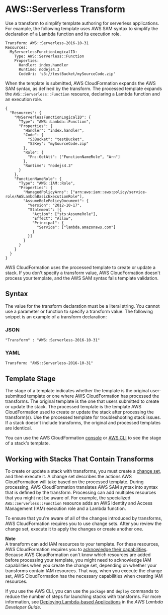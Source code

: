 # AWS::Serverless Transform<a name="transform-aws-serverless"></a>

Use a transform to simplify template authoring for serverless applications\. For example, the following template uses AWS SAM syntax to simplify the declaration of a Lambda function and its execution role\.

```
Transform: AWS::Serverless-2016-10-31
Resources:
  MyServerlessFunctionLogicalID:
    Type: AWS::Serverless::Function
    Properties:
      Handler: index.handler
      Runtime: nodejs4.3
      CodeUri: 's3://testBucket/mySourceCode.zip'
```

When the template is submitted, AWS CloudFormation expands the AWS SAM syntax, as defined by the transform\. The processed template expands the `AWS::Serverless::Function` resource, declaring a Lambda function and an execution role\.

```
{
  "Resources": {
    "MyServerlessFunctionLogicalID": {
      "Type": "AWS::Lambda::Function",
      "Properties": {
        "Handler": "index.handler",
        "Code": {
          "S3Bucket": "testBucket",
          "S3Key": "mySourceCode.zip"
        },
        "Role": {
          "Fn::GetAtt": ["FunctionNameRole", "Arn"]
        },
        "Runtime": "nodejs4.3"
      }
    },
    "FunctionNameRole": {
      "Type": "AWS::IAM::Role",
      "Properties": {
        "ManagedPolicyArns": ["arn:aws:iam::aws:policy/service-role/AWSLambdaBasicExecutionRole"],
        "AssumeRolePolicyDocument": {
          "Version": "2012-10-17",
          "Statement": [{
            "Action": ["sts:AssumeRole"],
            "Effect": "Allow",
            "Principal": {
              "Service": ["lambda.amazonaws.com"]
            }
          }]
        }
      }
    }
  }
}
```

AWS CloudFormation uses the processed template to create or update a stack\. If you don't specify a transform value, AWS CloudFormation doesn't process your template, and the AWS SAM syntax fails template validation\.

## Syntax<a name="w3ab2c17c15c23c21c13"></a>

The value for the transform declaration must be a literal string\. You cannot use a parameter or function to specify a transform value\. The following snippet is an example of a transform declaration:

### JSON<a name="transform-section-structure-syntax.json"></a>

```
"Transform" : "AWS::Serverless-2016-10-31"
```

### YAML<a name="transform-section-structure-syntax.yaml"></a>

```
Transform: "AWS::Serverless-2016-10-31"
```

## Template Stage<a name="transform-section-structure-template-stage"></a>

The stage of a template indicates whether the template is the original user\-submitted template or one where AWS CloudFormation has processed the transforms\. The original template is the one that users submitted to create or update the stack\. The processed template is the template AWS CloudFormation used to create or update the stack after processing the transform\(s\)\. Use the processed template for troubleshooting stack issues\. If a stack doesn't include transforms, the original and processed templates are identical\.

You can use the AWS CloudFormation [console](cfn-console-view-stack-data-resources.md) or [AWS CLI](using-cfn-get-template.md) to see the stage of a stack's template\.

## Working with Stacks That Contain Transforms<a name="transform-section-structure-change-set"></a>

To create or update a stack with transforms, you must create a [change set](cfn-console-create-stacks-changesets.md), and then execute it\. A change set describes the actions AWS CloudFormation will take based on the processed template\. During processing, AWS CloudFormation translates AWS SAM syntax into syntax that is defined by the transform\. Processing can add multiples resources that you might not be aware of\. For example, the specialized `AWS::Serverless::Function` resource adds an AWS Identity and Access Management \(IAM\) execution role and a Lambda function\.

To ensure that you're aware of all of the changes introduced by transforms, AWS CloudFormation requires you to use change sets\. After you review the change set, execute it to apply the changes or create another one\.

**Note**  
A transform can add IAM resources to your template\. For these resources, AWS CloudFormation requires you to [acknowledge their capabilities](using-iam-template.md#using-iam-capabilities)\. Because AWS CloudFormation can't know which resources are added before processing your template, you might need to acknowledge IAM capabilities when you create the change set, depending on whether your transforms contain IAM resources\. That way, when you execute the change set, AWS CloudFormation has the necessary capabilities when creating IAM resources\.

If you use the AWS CLI, you can use the `package` and `deploy` commands to reduce the number of steps for launching stacks with transforms\. For more information, see [Deploying Lambda\-based Applications](http://docs.aws.amazon.com/lambda/latest/dg/deploying-lambda-apps.html) in the *AWS Lambda Developer Guide*\.
